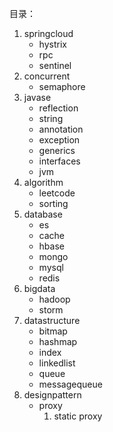 目录：
1. springcloud
    * hystrix
    * rpc
    * sentinel
2. concurrent
    * semaphore
3. javase
    * reflection
    * string
    * annotation
    * exception
    * generics
    * interfaces
    * jvm
4. algorithm
    * leetcode
    * sorting
5. database
    * es
    * cache
    * hbase
    * mongo
    * mysql
    * redis
6. bigdata
    * hadoop
    * storm
7. datastructure
    * bitmap
    * hashmap
    * index
    * linkedlist
    * queue
    * messagequeue
 8. designpattern
    * proxy
       1) static proxy